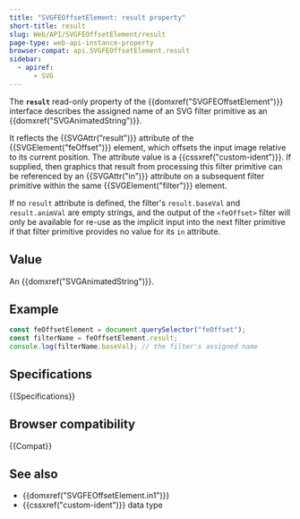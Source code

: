 ```yaml
---
title: "SVGFEOffsetElement: result property"
short-title: result
slug: Web/API/SVGFEOffsetElement/result
page-type: web-api-instance-property
browser-compat: api.SVGFEOffsetElement.result
sidebar:
  - apiref:
      - SVG
---
```


The **`result`** read-only property of the {{domxref("SVGFEOffsetElement")}} interface describes the assigned name of an SVG filter primitive as an {{domxref("SVGAnimatedString")}}.

It reflects the {{SVGAttr("result")}} attribute of the {{SVGElement("feOffset")}} element, which offsets the input image relative to its current position. The attribute value is a {{cssxref("custom-ident")}}. If supplied, then graphics that result from processing this filter primitive can be referenced by an {{SVGAttr("in")}} attribute on a subsequent filter primitive within the same {{SVGElement("filter")}} element.

If no `result` attribute is defined, the filter's `result.baseVal` and `result.animVal` are empty strings, and the output of the `<feOffset>` filter will only be available for re-use as the implicit input into the next filter primitive if that filter primitive provides no value for its `in` attribute.

## Value

An {{domxref("SVGAnimatedString")}}.

## Example

```js
const feOffsetElement = document.querySelector("feOffset");
const filterName = feOffsetElement.result;
console.log(filterName.baseVal); // the filter's assigned name
```

## Specifications

{{Specifications}}

## Browser compatibility

{{Compat}}

## See also

- {{domxref("SVGFEOffsetElement.in1")}}
- {{cssxref("custom-ident")}} data type
